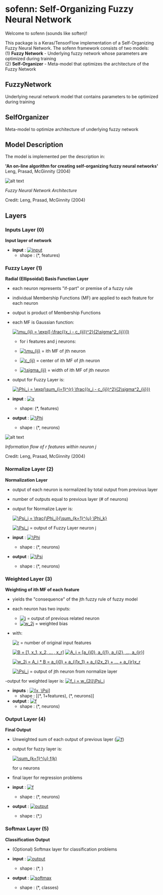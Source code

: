 # sofenn: Self-Organizing Fuzzy Neural Network

Welcome to sofenn (sounds like soften)! 

This package is a Keras/TensorFlow implementation of a Self-Organizing Fuzzy Neural Network. The sofenn framework 
consists of two models:
<br /> (1) **Fuzzy Network** - Underlying fuzzy network whose parameters are optimized during training
<br /> (2) **Self-Organizer** - Meta-model that optimizes the architecture of the Fuzzy Network

## FuzzyNetwork
Underlying neural network model that contains parameters to be optimized during training

## SelfOrganizer
Meta-model to optimize architecture of underlying fuzzy network

## Model Description
The model is implemented per the description in:
<br />

**'An on-line algorithm for creating self-organizing fuzzy neural networks\'**
<br /> Leng, Prasad, McGinnity (2004)

![alt text](https://raw.githubusercontent.com/andrewre23/sofenn/images/images/sofnn_structure.png)

*Fuzzy Neural Network Architecture*

Credit: Leng, Prasad, McGinnity (2004)



## Layers

### Inputs Layer (0)
**Input layer of network**

- **input** : <a href="https://www.codecogs.com/eqnedit.php?latex=input" target="_blank"><img src="https://latex.codecogs.com/gif.latex?input" title="input" /></a>
    - shape  : (*, features)

### Fuzzy Layer (1)
**Radial (Ellipsoidal) Basis Function Layer**
- each neuron represents "if-part" or premise of a fuzzy rule
- individual Membership Functions (MF) are applied to each feature for each neuron
- output is product of Membership Functions
- each MF is Gaussian function:

    <a href="https://www.codecogs.com/eqnedit.php?latex=\mu_{ij}&space;=&space;\exp([-\frac{(x_i&space;-&space;c_{ij})^2}{2\sigma^2_{ij}}])" target="_blank"><img src="https://latex.codecogs.com/gif.latex?\mu_{ij}&space;=&space;\exp([-\frac{(x_i&space;-&space;c_{ij})^2}{2\sigma^2_{ij}}])" title="\mu_{ij} = \exp([-\frac{(x_i - c_{ij})^2}{2\sigma^2_{ij}}])" /></a>
    - for i features and j neurons:

    - <a href="https://www.codecogs.com/eqnedit.php?latex=\mu_{ij}" target="_blank"><img src="https://latex.codecogs.com/gif.latex?\mu_{ij}" title="\mu_{ij}" /></a>    = ith MF of jth neuron

    - <a href="https://www.codecogs.com/eqnedit.php?latex=c_{ij}" target="_blank"><img src="https://latex.codecogs.com/gif.latex?c_{ij}" title="c_{ij}" /></a> = center of ith MF of jth neuron

    - <a href="https://www.codecogs.com/eqnedit.php?latex=\sigma_{ij}" target="_blank"><img src="https://latex.codecogs.com/gif.latex?\sigma_{ij}" title="\sigma_{ij}" /></a> = width of ith MF of jth neuron

- output for Fuzzy Layer is:

    <a href="https://www.codecogs.com/eqnedit.php?latex=\Phi_j&space;=&space;\exp(\sum_{i=1}^{r}&space;\frac{(x_i&space;-&space;c_{ij})^2}{2\sigma^2_{ij}})" target="_blank"><img src="https://latex.codecogs.com/gif.latex?\Phi_j&space;=&space;\exp(\sum_{i=1}^{r}&space;\frac{(x_i&space;-&space;c_{ij})^2}{2\sigma^2_{ij}})" title="\Phi_j = \exp(\sum_{i=1}^{r} \frac{(x_i - c_{ij})^2}{2\sigma^2_{ij}})" /></a>
    
- **input** : <a href="https://www.codecogs.com/eqnedit.php?latex=x" target="_blank"><img src="https://latex.codecogs.com/gif.latex?x" title="x" /></a>
    - shape: (*, features)
- **output** : <a href="https://www.codecogs.com/eqnedit.php?latex=\Phi" target="_blank"><img src="https://latex.codecogs.com/gif.latex?\Phi" title="\Phi" /></a>
    - shape : (*, neurons)

![alt text](https://raw.githubusercontent.com/andrewre23/sofenn/images/images/neuron.png)

*Information flow of r features within neuron j*

Credit: Leng, Prasad, McGinnity (2004)

### Normalize Layer (2)
**Normalization Layer**

- output of each neuron is normalized by total output from previous layer
- number of outputs equal to previous layer (# of neurons)
- output for Normalize Layer is:

    <a href="https://www.codecogs.com/eqnedit.php?latex=\Psi_j&space;=&space;\frac{\Phi_j}{\sum_{k=1}^{u}&space;\Phi_k}" target="_blank"><img src="https://latex.codecogs.com/gif.latex?\Psi_j&space;=&space;\frac{\Phi_j}{\sum_{k=1}^{u}&space;\Phi_k}" title="\Psi_j = \frac{\Phi_j}{\sum_{k=1}^{u} \Phi_k}" /></a>

    <a href="https://www.codecogs.com/eqnedit.php?latex=\Psi_j" target="_blank"><img src="https://latex.codecogs.com/gif.latex?\Psi_j" title="\Psi_j" /></a> = output of Fuzzy Layer neuron j

- **input** : <a href="https://www.codecogs.com/eqnedit.php?latex=\Phi" target="_blank"><img src="https://latex.codecogs.com/gif.latex?\Phi" title="\Phi" /></a>
    - shape  : (*, neurons)
- **output** : <a href="https://www.codecogs.com/eqnedit.php?latex=\Psi" target="_blank"><img src="https://latex.codecogs.com/gif.latex?\Psi" title="\Psi" /></a>
    - shape : (*, neurons)

### Weighted Layer (3)
**Weighting of ith MF of each feature**

- yields the "consequence" of the jth fuzzy rule of fuzzy model
- each neuron has two inputs:
    - <a href="https://www.codecogs.com/eqnedit.php?latex=j" target="_blank"><img src="https://latex.codecogs.com/gif.latex?j" title="j" /></a> = output of previous related neuron
    - <a href="https://www.codecogs.com/eqnedit.php?latex=w_2j" target="_blank"><img src="https://latex.codecogs.com/gif.latex?w_2j" title="w_2j" /></a> = weighted bias 
- with:
    
    <a href="https://www.codecogs.com/eqnedit.php?latex=r" target="_blank"><img src="https://latex.codecogs.com/gif.latex?r" title="r" /></a>      = number of original input features

    <a href="https://www.codecogs.com/eqnedit.php?latex=B&space;=&space;[1,&space;x_1,&space;x_2,&space;...&space;,&space;x_r]" target="_blank"><img src="https://latex.codecogs.com/gif.latex?B&space;=&space;[1,&space;x_1,&space;x_2,&space;...&space;,&space;x_r]" title="B = [1, x_1, x_2, ... , x_r]" /></a>
    <a href="https://www.codecogs.com/eqnedit.php?latex=A_j&space;=&space;[a_{j0},&space;a_{j1},&space;a_{j2},&space;...,&space;a_{jr}]" target="_blank"><img src="https://latex.codecogs.com/gif.latex?A_j&space;=&space;[a_{j0},&space;a_{j1},&space;a_{j2},&space;...,&space;a_{jr}]" title="A_j = [a_{j0}, a_{j1}, a_{j2}, ..., a_{jr}]" /></a>

    <a href="https://www.codecogs.com/eqnedit.php?latex=w_2j&space;=&space;A_j&space;*&space;B&space;=&space;a_{j0}&space;&plus;&space;a_{j1x_1}&space;&plus;&space;a_{j2x_2}&space;&plus;&space;...&space;&plus;&space;a_{jr}x_r" target="_blank"><img src="https://latex.codecogs.com/gif.latex?w_2j&space;=&space;A_j&space;*&space;B&space;=&space;a_{j0}&space;&plus;&space;a_{j1x_1}&space;&plus;&space;a_{j2x_2}&space;&plus;&space;...&space;&plus;&space;a_{jr}x_r" title="w_2j = A_j * B = a_{j0} + a_{j1x_1} + a_{j2x_2} + ... + a_{jr}x_r" /></a>

    <a href="https://www.codecogs.com/eqnedit.php?latex=\Psi_j" target="_blank"><img src="https://latex.codecogs.com/gif.latex?\Psi_j" title="\Psi_j" /></a> = output of jth neuron from
            normalize layer

-output for weighted layer is:
    <a href="https://www.codecogs.com/eqnedit.php?latex=f_j&space;=&space;w_{2j}\Psi_j" target="_blank"><img src="https://latex.codecogs.com/gif.latex?f_j&space;=&space;w_{2j}\Psi_j" title="f_j = w_{2j}\Psi_j" /></a>

- **inputs** : <a href="https://www.codecogs.com/eqnedit.php?latex=[x,&space;\Psi]" target="_blank"><img src="https://latex.codecogs.com/gif.latex?[x,&space;\Psi]" title="[x, \Psi]" /></a>
    - shape  : \[(\*, 1+features), (*, neurons)]
- **output** : <a href="https://www.codecogs.com/eqnedit.php?latex=f" target="_blank"><img src="https://latex.codecogs.com/gif.latex?f" title="f" /></a>
    - shape : (*, neurons)


### Output Layer (4)
**Final Output**

- Unweighted sum of each output of previous layer (<a href="https://www.codecogs.com/eqnedit.php?latex=f" target="_blank"><img src="https://latex.codecogs.com/gif.latex?f" title="f" /></a>)

- output for fuzzy layer is:

    <a href="https://www.codecogs.com/eqnedit.php?latex=\sum_{k=1}^{u}&space;f(k)" target="_blank"><img src="https://latex.codecogs.com/gif.latex?\sum_{k=1}^{u}&space;f(k)" title="\sum_{k=1}^{u} f(k)" /></a>
            
    for u neurons
    
- final layer for regression problems
    
- **input** : <a href="https://www.codecogs.com/eqnedit.php?latex=f" target="_blank"><img src="https://latex.codecogs.com/gif.latex?f" title="f" /></a>
    - shape  : (*, neurons)
- **output** : <a href="https://www.codecogs.com/eqnedit.php?latex=output" target="_blank"><img src="https://latex.codecogs.com/gif.latex?output" title="output" /></a>
    - shape : (*,)

### Softmax Layer (5)
**Classification Output**

- (Optional) Softmax layer for classification problems
    
- **input** : <a href="https://www.codecogs.com/eqnedit.php?latex=output" target="_blank"><img src="https://latex.codecogs.com/gif.latex?output" title="output" /></a>
    - shape  : (*, )
- **output** : <a href="https://www.codecogs.com/eqnedit.php?latex=softmax" target="_blank"><img src="https://latex.codecogs.com/gif.latex?softmax" title="softmax" /></a>
    - shape : (*, classes)